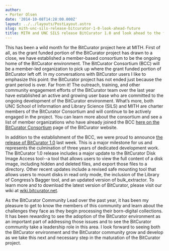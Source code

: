 ```yaml
---
author:
- Porter Olsen
date: '2014-10-08T14:28:00.000Z'
layout: ../../layouts/PostLayout.astro
slug: mith-unc-sils-release-bitcurator-1-0-look-ahead-future
title: MITH and UNC SILS release BitCurator 1.0 and look ahead to the future
---
```


This has been a wild month for the BitCurator project here at MITH. First of all, as the grant funded portion of the BitCurator project has drawn to a close, we have established a member-based consortium to be the ongoing home of the BitCurator environment. The BitCurator Consortium (BCC) will be a member-led organization to pick up where the grant funded portion of BitCurator left off. In my conversations with BitCurator users I like to emphasize this point: the BitCurator project has not ended just because the grant period is over. Far from it! The outreach, training, and other community engagement efforts of the BitCurator team over the last year have established an active and growing user base who are committed to the ongoing development of the BitCurator environment. What’s more, both UNC School of Information and Library Science (SILS) and MITH are charter members of the BitCurator Consortium and will continue to be actively engaged in the project. You can learn more about the consortium and see a list of member organizations who have already joined the BCC [here on the BitCurator Consortium](http://www.bitcurator.net/bitcurator-consortium/) page of the BitCurator website.

In addition to the establishment of the BCC, we were proud to announce [the release of BitCurator 1.0](http://www.umdrightnow.umd.edu/news/umd-releases-digital-forensic-software-libraries) last week. This is a major milestone for us and represents the culmination of three years of dedicated development work. The BitCurator 1.0 release includes a major update to the BitCurator Disk Image Access tool--a tool that allows users to view the full content of a disk image, including hidden and deleted files, and export those files to a directory. Other recent updates include a revised safe mounting tool that allows users to mount disks in read only mode, the inclusion of the Library of Congress’s Bagger tool, and an updated version of bulk_extractor. To learn more and to download the latest version of BitCurator, please visit our wiki at [wiki.bitcurator.net](http://wiki.bitcurator.net/index.php?title=Main_Page).

As the BitCurator Community Lead over the past year, it has been my pleasure to get to know the members of this community and learn about the challenges they face as they begin processing their born-digital collections. It has been rewarding to see the adoption of the BitCurator environment as an important part of addressing those issues and to see the BitCurator community take a leadership role in this area. I look forward to seeing both the BitCurator environment and the BitCurator community grow and develop as we take this next and necessary step in the maturation of the BitCurator project.